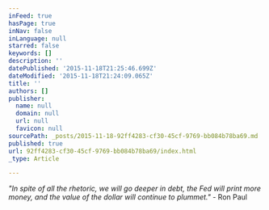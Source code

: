 ```yaml
---
inFeed: true
hasPage: true
inNav: false
inLanguage: null
starred: false
keywords: []
description: ''
datePublished: '2015-11-18T21:25:46.699Z'
dateModified: '2015-11-18T21:24:09.065Z'
title: ''
authors: []
publisher:
  name: null
  domain: null
  url: null
  favicon: null
sourcePath: _posts/2015-11-18-92ff4283-cf30-45cf-9769-bb084b78ba69.md
published: true
url: 92ff4283-cf30-45cf-9769-bb084b78ba69/index.html
_type: Article

---
```

_"In spite of all the rhetoric, we will go
deeper in debt, the Fed will print more money, and the value of the dollar will
continue to plummet."_ - Ron Paul